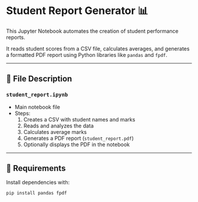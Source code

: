 # Student Report Generator 📊

This Jupyter Notebook automates the creation of student performance reports.

It reads student scores from a CSV file, calculates averages, and generates a formatted PDF report using Python libraries like `pandas` and `fpdf`.

---

## 📁 File Description

### `student_report.ipynb`
- Main notebook file
- Steps:
  1. Creates a CSV with student names and marks
  2. Reads and analyzes the data
  3. Calculates average marks
  4. Generates a PDF report (`student_report.pdf`)
  5. Optionally displays the PDF in the notebook

---

## 🔧 Requirements

Install dependencies with:

```bash
pip install pandas fpdf
